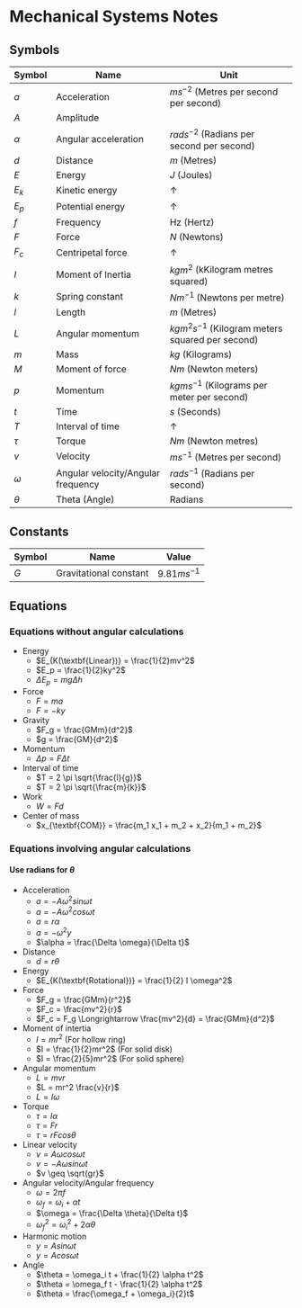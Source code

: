 # Mechanical Systems Notes
## Symbols
|Symbol|Name|Unit|
|---|---|---|
|$a$|Acceleration|$ms^{-2}$ (Metres per second per second)|
|$A$|Amplitude||
|$\alpha$|Angular acceleration|$rads^{-2}$ (Radians per second per second)|
|$d$|Distance|$m$ (Metres)|
|$E$|Energy|$J$ (Joules)|
|$E_k$|Kinetic energy|&uarr;
|$E_p$|Potential energy|&uarr;
|$f$|Frequency|Hz (Hertz)|
|$F$|Force|$N$ (Newtons)|
|$F_c$|Centripetal force| &uarr;
|$I$|Moment of Inertia|$kgm^2$ (kKilogram metres squared)|
|$k$|Spring constant|$Nm^{-1}$ (Newtons per metre)|
|$l$|Length|$m$ (Metres)|
|$L$|Angular momentum|$kgm^2s^{-1}$ (Kilogram meters squared per second)|
|$m$|Mass|$kg$ (Kilograms)|
|$M$|Moment of force|$Nm$ (Newton meters)|
|$p$|Momentum|$kgms^{-1}$ (Kilograms per meter per second)|
|$t$|Time|$s$ (Seconds)|
|$T$|Interval of time|&uarr;
|$\tau$|Torque|$Nm$ (Newton metres)|
|$v$|Velocity|$ms^{-1}$ (Metres per second)|
|$\omega$|Angular velocity/Angular frequency|$rads^{-1}$ (Radians per second)|
|$\theta$|Theta (Angle)|Radians|




## Constants
|Symbol|Name|Value|
|---|---|---|
|$G$|Gravitational constant|$9.81ms^{-1}$|


## Equations
### Equations without angular calculations
- Energy
	- $E_{K(\textbf{Linear})} = \frac{1}{2}mv^2$
	- $E_p = \frac{1}{2}ky^2$
	- $\Delta E_p = mg \Delta h$
- Force
	- $F = ma$
	- $F = -ky$
- Gravity
	- $F_g = \frac{GMm}{d^2}$
	- $g = \frac{GM}{d^2}$
- Momentum
	- $\Delta p = F \Delta t$
- Interval of time
	- $T = 2 \pi \sqrt{\frac{l}{g}}$
	- $T = 2 \pi \sqrt{\frac{m}{k}}$
- Work
	- $W = Fd$
- Center of mass
	- $x_{\textbf{COM}} = \frac{m_1 x_1 + m_2 + x_2}{m_1 + m_2}$

### Equations involving angular calculations
#### Use radians for $\theta$
- Acceleration
	- $a = -A \omega^2 sin \omega t$
	- $a = -A \omega^2 cos \omega t$
	- $a = r \alpha$
	- $a = - \omega^2 y$
	- $\alpha = \frac{\Delta \omega}{\Delta t}$
- Distance
	- $d = r\theta$
- Energy
	- $E_{K(\textbf{Rotational})} = \frac{1}{2} I \omega^2$
- Force
	- $F_g = \frac{GMm}{r^2}$
	- $F_c = \frac{mv^2}{r}$
	- $F_c = F_g \Longrightarrow \frac{mv^2}{d} = \frac{GMm}{d^2}$
- Moment of intertia
	- $I = mr^2$ (For hollow ring)
	- $I = \frac{1}{2}mr^2$ (For solid disk)
	- $I = \frac{2}{5}mr^2$ (For solid sphere)
- Angular momentum
	- $L = mvr$
	- $L = mr^2 \frac{v}{r}$
	- $L = I \omega$
- Torque
	- $\tau = I\alpha$
	- $\tau = Fr$
	- $\tau = r F cos \theta$
- Linear velocity
	- $v = A \omega cos \omega t$
	- $v = -A \omega sin \omega t$
	- $v \geq \sqrt{gr}$
- Angular velocity/Angular frequency
	- $\omega = 2 \pi f$
	- $\omega_f = \omega_i + \alpha t$
	- $\omega = \frac{\Delta \theta}{\Delta t}$
	- $\omega_f^2 = \omega_i^2 + 2 \alpha \theta$
- Harmonic motion
	- $y = A sin \omega t$
	- $y = A cos \omega t$
- Angle
	- $\theta = \omega_i t + \frac{1}{2} \alpha t^2$
	- $\theta = \omega_f t - \frac{1}{2} \alpha t^2$
	- $\theta = \frac{\omega_f + \omega_i}{2}t$


